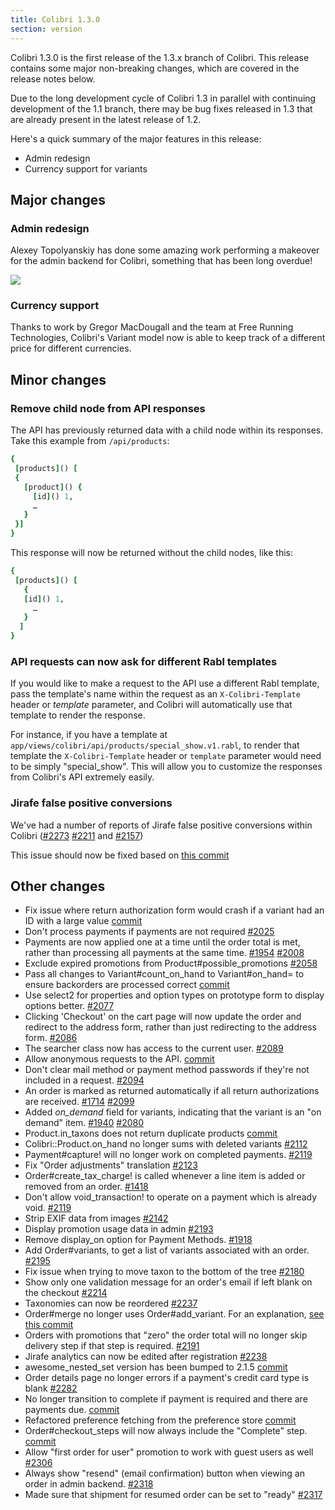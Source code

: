 ```yaml
---
title: Colibri 1.3.0
section: version
---
```


Colibri 1.3.0 is the first release of the 1.3.x branch of Colibri. This release contains some major non-breaking changes, which are covered in the release notes below.

Due to the long development cycle of Colibri 1.3 in parallel with continuing development of the 1.1 branch, there may be bug fixes released in 1.3 that are already present in the latest release of 1.2.

Here's a quick summary of the major features in this release:

-   Admin redesign
-   Currency support for variants

## Major changes

### Admin redesign

Alexey Topolyanskiy has done some amazing work performing a makeover for the  admin backend for Colibri, something that has been long overdue!

![](../images/developer/new-admin-interface.png)

### Currency support

Thanks to work by Gregor MacDougall and the team at Free Running Technologies, Colibri's Variant model now is able to keep track of a different price for different currencies.

## Minor changes

### Remove child node from API responses

The API has previously returned data with a child node within its responses. Take this example from `/api/products`:

```ruby
{
 [products]() [
 {
   [product]() {
     [id]() 1,
     …
   }
 }]
}
```

This response will now be returned without the child nodes, like this:

```ruby
{
 [products]() [
   {
   [id]() 1,
     …
   }
  ]
}
```

### API requests can now ask for different Rabl templates

If you would like to make a request to the API use a different Rabl template, pass the template's name within the request as an `X-Colibri-Template` header or *template* parameter, and Colibri will automatically use that template to render the response.

For instance, if you have a template at `app/views/colibri/api/products/special_show.v1.rabl`, to render that template the `X-Colibri-Template` header or `template` parameter would need to be simply "special_show". This will allow you to customize the responses from Colibri's API extremely easily.

### Jirafe false positive conversions

We've had a number of reports of Jirafe false positive conversions within Colibri
([#2273](https://github.com/colibri/colibri/issues/2273)
[#2211](https://github.com/colibri/colibri/issues/2211) and
[#2157](https://github.com/colibri/colibri/issues/2157))

This issue should now be fixed based on [this commit](https://github.com/colibri/colibri/commit/50bc65f78d07453fea85ae034748007946bd27bd)

## Other changes

-   Fix issue where return authorization form would crash if a variant
    had an ID
    with a large value
    [commit](https://github.com/colibri/colibri/commit/820a1c023d915f9d2c972c04c5641b5d823ab508)
-   Don't process payments if payments are not required [#2025](https://github.com/colibri/colibri/issues/2025)
-   Payments are now applied one at a time until the order total is met,
    rather
    than processing all payments at the same time.
    [#1954](https://github.com/colibri/colibri/issues/1954)
    [#2008](https://github.com/colibri/colibri/issues/2008)
-   Exclude expired promotions from Product#possible_promotions
    [#2058](https://github.com/colibri/colibri/issues/2058)
-   Pass all changes to Variant#count_on_hand to Variant#on_hand=
    to ensure
    backorders are processed correct
    [commit](https://github.com/colibri/colibri/commit/d6c1183095125a946e8f6f1078ce0ee7487687b9)
-   Use select2 for properties and option types on prototype form to
    display
    options better. [#2077](https://github.com/colibri/colibri/issues/2077)
-   Clicking 'Checkout' on the cart page will now update the order and
    redirect to
    the address form, rather than just redirecting to the address form.
    [#2086](https://github.com/colibri/colibri/issues/2086)
-   The searcher class now has access to the current user.
    [#2089](https://github.com/colibri/colibri/issues)
-   Allow anonymous requests to the API.
    [commit](https://github.com/colibri/colibri/commit/456cadf5ff858ecac75646ca6b592be384a07396)
-   Don't clear mail method or payment method passwords if they're not
    included in
    a request. [#2094](https://github.com/colibri/colibri/issues/2094)
-   An order is marked as returned automatically if all return
    authorizations are
    received. [#1714](https://github.com/colibri/colibri/issues/1714)
    [#2099](https://github.com/colibri/colibri/issues/2099)
-   Added *on_demand* field for variants, indicating that the variant
    is an "on
    demand" item. [#1940](https://github.com/colibri/colibri/issues/1940)
    [#2080](https://github.com/colibri/colibri/issues/2080)
-   Product.in_taxons does not return duplicate products
    [commit](https://github.com/colibri/colibri/commit/75fa3623b61e22fcde395b7f9900e23038361df9)
-   Colibri::Product.on_hand no longer sums with deleted variants
    [#2112](https://github.com/colibri/colibri/issues/2112)
-   Payment#capture! will no longer work on completed payments.
    [#2119](https://github.com/colibri/colibri/issues/2119)
-   Fix "Order adjustments" translation
    [#2123](https://github.com/colibri/colibri/issues/2123)
-   Order#create_tax_charge! is called whenever a line item is added
    or removed
    from an order. [#1418](https://github.com/colibri/colibri/issues/1418)
-   Don't allow
    void_transaction! to operate on a payment which is already void.
    [#2119](https://github.com/colibri/colibri/issues/2119)
-   Strip EXIF data from images [#2142](https://github.com/colibri/colibri/issues/2142)
-   Display promotion usage data in admin
[#2193](https://github.com/colibri/colibri/issues/2193)
-   Remove display_on option for Payment Methods.
[#1918](https://github.com/colibri/colibri/issues/1981)
-   Add Order#variants, to get a list of variants associated with an order.
[#2195](https://github.com/colibri/colibri/issues/2195)
-   Fix issue when trying to move taxon to the bottom of the tree
[#2180](https://github.com/colibri/colibri/issues/2180)
-   Show only one validation message for an order's email if left blank on the
checkout [#2214](https://github.com/colibri/colibri/issues/2214)
-   Taxonomies can now be reordered
[#2237](https://github.com/colibri/colibri/issues/2237)
-   Order#merge no longer uses Order#add_variant. For an
explanation, [see this
commit](https://github.com/colibri/colibri/commit/8569ed5d98e354285ad6ccbd366444fd31e773f8)
-   Orders with promotions that "zero" the order total will no longer
    skip
    delivery step if that step is required.
    [#2191](https://github.com/colibri/colibri/issues/2191)
-   Jirafe analytics can now be edited after registration
    [#2238](https://github.com/colibri/colibri/issues)
-   awesome_nested_set version has been bumped to 2.1.5
    [commit](https://github.com/colibri/colibri/commit/3bdd22fedda456308f20f0817155590fab231e96)
-   Order details page no longer errors if a payment's credit card type
    is blank
    [#2282](https://github.com/colibri/colibri/issues/2282)
-   No longer transition to complete if payment is required and there
    are payments
    due.
    [commit](https://github.com/colibri/colibri/commit/8639bbcc3b1909a339b0a60da239a49b95baa760)
-   Refactored preference fetching from the preference store
    [commit](https://github.com/colibri/colibri/commit/bfcb5b29b3e29c3d451b14ab39e2b502ea93f6a4)
-   Order#checkout_steps will now always include the "Complete" step.
    [commit](https://github.com/colibri/colibri/commit/227f86ff57735e0e0637a0896006ff79fe8e0a6d)
-   Allow "first order for user" promotion to work with guest users as
    well
    [#2306](https://github.com/colibri/colibri/issues/2306)
-   Always show "resend" (email confirmation) button when viewing an
    order in
    admin backend. [#2318](https://github.com/colibri/colibri/issues/2318)
-   Made sure that shipment for resumed order can be set to "ready"
    [#2317](https://github.com/colibri/colibri/issues/2317)

